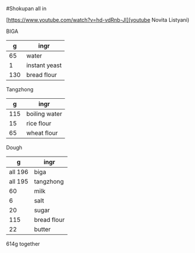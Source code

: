 #Shokupan all in


[https://www.youtube.com/watch?v=hd-vdRnb-JI](youtube Novita Listyani)

BIGA

g | ingr
--- | ---
65 | water
1 | instant yeast
130 | bread flour

Tangzhong

g | ingr
--- | ---
115 | boiling water
15 | rice flour
65 | wheat flour

Dough

g | ingr
--- | ---
all 196 | biga
all 195 | tangzhong
60 | milk
6 | salt
20 | sugar
115 | bread flour
22 | butter

614g together